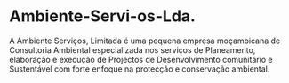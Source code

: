 # Ambiente-Servi-os-Lda.
A Ambiente Serviços, Limitada é uma pequena empresa moçambicana de Consultoria Ambiental especializada nos serviços de Planeamento, elaboração e execução de Projectos de Desenvolvimento comunitário e Sustentável com forte enfoque na protecção e conservação ambiental.
